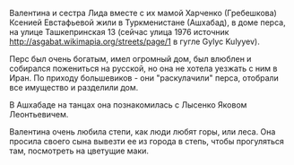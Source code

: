Валентина и сестра Лида вместе с их мамой Харченко (Гребешкова) Ксенией Евстафьевой жили в Туркменистане (Ашхабад), в доме перса, на улице Ташкепринская 13 (сейчас улица 1976 источник http://asgabat.wikimapia.org/streets/page/1 в гугле Gylyc Kulyyev).

Перс был очень богатым, имел огромный дом, был влюблен и собирался пожениться на русской, но она не хотела уезжать с ним в Иран. 
По приходу большевиков - они "раскулачили" перса, отобрали все имущество и разделили дом. 

В Ашхабаде на танцах она познакомилась с Лысенко Яковом Леонтьевичем.

Валентина очень любила степи, как люди любят горы, или леса. 
Она просила своего сына вывезти ее из города в степь, чтобы прогуляться там, посмотреть на цветущие маки.